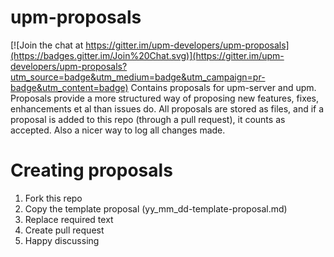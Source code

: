 # upm-proposals

[![Join the chat at https://gitter.im/upm-developers/upm-proposals](https://badges.gitter.im/Join%20Chat.svg)](https://gitter.im/upm-developers/upm-proposals?utm_source=badge&utm_medium=badge&utm_campaign=pr-badge&utm_content=badge)
Contains proposals for upm-server and upm.
Proposals provide a more structured way of proposing new features, fixes, enhancements et al than issues do.
All proposals are stored as files, and if a proposal is added to this repo (through a pull request), it counts as accepted.
Also a nicer way to log all changes made.

# Creating proposals
1. Fork this repo
1. Copy the template proposal (yy_mm_dd-template-proposal.md)
1. Replace required text
1. Create pull request
1. Happy discussing
